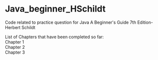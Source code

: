 # Java_beginner_HSchildt
Code related to practice question for Java A Beginner's Guide 7th Edition-Herbert Schildt 

List of Chapters that have been completed so far:<br />
Chapter 1<br />
Chapter 2<br />
Chapter 3<br />